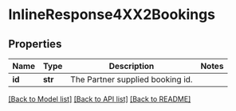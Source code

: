 # InlineResponse4XX2Bookings

## Properties
Name | Type | Description | Notes
------------ | ------------- | ------------- | -------------
**id** | **str** | The Partner supplied booking id. | 

[[Back to Model list]](../README.md#documentation-for-models) [[Back to API list]](../README.md#documentation-for-api-endpoints) [[Back to README]](../README.md)

